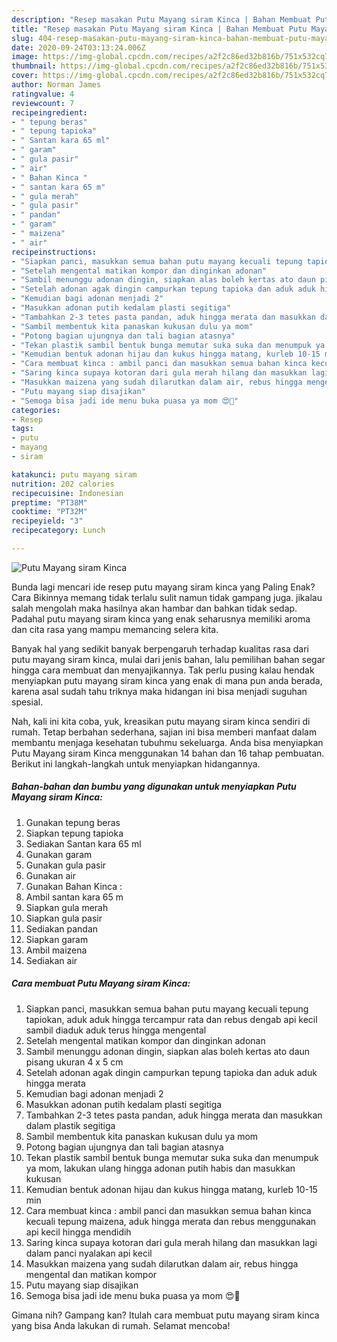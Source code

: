 ```yaml
---
description: "Resep masakan Putu Mayang siram Kinca | Bahan Membuat Putu Mayang siram Kinca Yang Sedap"
title: "Resep masakan Putu Mayang siram Kinca | Bahan Membuat Putu Mayang siram Kinca Yang Sedap"
slug: 404-resep-masakan-putu-mayang-siram-kinca-bahan-membuat-putu-mayang-siram-kinca-yang-sedap
date: 2020-09-24T03:13:24.006Z
image: https://img-global.cpcdn.com/recipes/a2f2c86ed32b816b/751x532cq70/putu-mayang-siram-kinca-foto-resep-utama.jpg
thumbnail: https://img-global.cpcdn.com/recipes/a2f2c86ed32b816b/751x532cq70/putu-mayang-siram-kinca-foto-resep-utama.jpg
cover: https://img-global.cpcdn.com/recipes/a2f2c86ed32b816b/751x532cq70/putu-mayang-siram-kinca-foto-resep-utama.jpg
author: Norman James
ratingvalue: 4
reviewcount: 7
recipeingredient:
- " tepung beras"
- " tepung tapioka"
- " Santan kara 65 ml"
- " garam"
- " gula pasir"
- " air"
- " Bahan Kinca "
- " santan kara 65 m"
- " gula merah"
- " gula pasir"
- " pandan"
- " garam"
- " maizena"
- " air"
recipeinstructions:
- "Siapkan panci, masukkan semua bahan putu mayang kecuali tepung tapiokan, aduk aduk hingga tercampur rata dan rebus dengab api kecil sambil diaduk aduk terus hingga mengental"
- "Setelah mengental matikan kompor dan dinginkan adonan"
- "Sambil menunggu adonan dingin, siapkan alas boleh kertas ato daun pisang ukuran 4 x 5 cm"
- "Setelah adonan agak dingin campurkan tepung tapioka dan aduk aduk hingga merata"
- "Kemudian bagi adonan menjadi 2"
- "Masukkan adonan putih kedalam plasti segitiga"
- "Tambahkan 2-3 tetes pasta pandan, aduk hingga merata dan masukkan dalam plastik segitiga"
- "Sambil membentuk kita panaskan kukusan dulu ya mom"
- "Potong bagian ujungnya dan tali bagian atasnya"
- "Tekan plastik sambil bentuk bunga memutar suka suka dan menumpuk ya mom, lakukan ulang hingga adonan putih habis dan masukkan kukusan"
- "Kemudian bentuk adonan hijau dan kukus hingga matang, kurleb 10-15 min"
- "Cara membuat kinca : ambil panci dan masukkan semua bahan kinca kecuali tepung maizena, aduk hingga merata dan rebus menggunakan api kecil hingga mendidih"
- "Saring kinca supaya kotoran dari gula merah hilang dan masukkan lagi dalam panci nyalakan api kecil"
- "Masukkan maizena yang sudah dilarutkan dalam air, rebus hingga mengental dan matikan kompor"
- "Putu mayang siap disajikan"
- "Semoga bisa jadi ide menu buka puasa ya mom 😍🙏"
categories:
- Resep
tags:
- putu
- mayang
- siram

katakunci: putu mayang siram 
nutrition: 202 calories
recipecuisine: Indonesian
preptime: "PT38M"
cooktime: "PT32M"
recipeyield: "3"
recipecategory: Lunch

---
```



![Putu Mayang siram Kinca](https://img-global.cpcdn.com/recipes/a2f2c86ed32b816b/751x532cq70/putu-mayang-siram-kinca-foto-resep-utama.jpg)

Bunda lagi mencari ide resep putu mayang siram kinca yang Paling Enak? Cara Bikinnya memang tidak terlalu sulit namun tidak gampang juga. jikalau salah mengolah maka hasilnya akan hambar dan bahkan tidak sedap. Padahal putu mayang siram kinca yang enak seharusnya memiliki aroma dan cita rasa yang mampu memancing selera kita.



Banyak hal yang sedikit banyak berpengaruh terhadap kualitas rasa dari putu mayang siram kinca, mulai dari jenis bahan, lalu pemilihan bahan segar hingga cara membuat dan menyajikannya. Tak perlu pusing kalau hendak menyiapkan putu mayang siram kinca yang enak di mana pun anda berada, karena asal sudah tahu triknya maka hidangan ini bisa menjadi suguhan spesial.


Nah, kali ini kita coba, yuk, kreasikan putu mayang siram kinca sendiri di rumah. Tetap berbahan sederhana, sajian ini bisa memberi manfaat dalam membantu menjaga kesehatan tubuhmu sekeluarga. Anda bisa menyiapkan Putu Mayang siram Kinca menggunakan 14 bahan dan 16 tahap pembuatan. Berikut ini langkah-langkah untuk menyiapkan hidangannya.

<!--inarticleads1-->

##### Bahan-bahan dan bumbu yang digunakan untuk menyiapkan Putu Mayang siram Kinca:

1. Gunakan  tepung beras
1. Siapkan  tepung tapioka
1. Sediakan  Santan kara 65 ml
1. Gunakan  garam
1. Gunakan  gula pasir
1. Gunakan  air
1. Gunakan  Bahan Kinca :
1. Ambil  santan kara 65 m
1. Siapkan  gula merah
1. Siapkan  gula pasir
1. Sediakan  pandan
1. Siapkan  garam
1. Ambil  maizena
1. Sediakan  air




<!--inarticleads2-->

##### Cara membuat Putu Mayang siram Kinca:

1. Siapkan panci, masukkan semua bahan putu mayang kecuali tepung tapiokan, aduk aduk hingga tercampur rata dan rebus dengab api kecil sambil diaduk aduk terus hingga mengental
1. Setelah mengental matikan kompor dan dinginkan adonan
1. Sambil menunggu adonan dingin, siapkan alas boleh kertas ato daun pisang ukuran 4 x 5 cm
1. Setelah adonan agak dingin campurkan tepung tapioka dan aduk aduk hingga merata
1. Kemudian bagi adonan menjadi 2
1. Masukkan adonan putih kedalam plasti segitiga
1. Tambahkan 2-3 tetes pasta pandan, aduk hingga merata dan masukkan dalam plastik segitiga
1. Sambil membentuk kita panaskan kukusan dulu ya mom
1. Potong bagian ujungnya dan tali bagian atasnya
1. Tekan plastik sambil bentuk bunga memutar suka suka dan menumpuk ya mom, lakukan ulang hingga adonan putih habis dan masukkan kukusan
1. Kemudian bentuk adonan hijau dan kukus hingga matang, kurleb 10-15 min
1. Cara membuat kinca : ambil panci dan masukkan semua bahan kinca kecuali tepung maizena, aduk hingga merata dan rebus menggunakan api kecil hingga mendidih
1. Saring kinca supaya kotoran dari gula merah hilang dan masukkan lagi dalam panci nyalakan api kecil
1. Masukkan maizena yang sudah dilarutkan dalam air, rebus hingga mengental dan matikan kompor
1. Putu mayang siap disajikan
1. Semoga bisa jadi ide menu buka puasa ya mom 😍🙏




Gimana nih? Gampang kan? Itulah cara membuat putu mayang siram kinca yang bisa Anda lakukan di rumah. Selamat mencoba!
